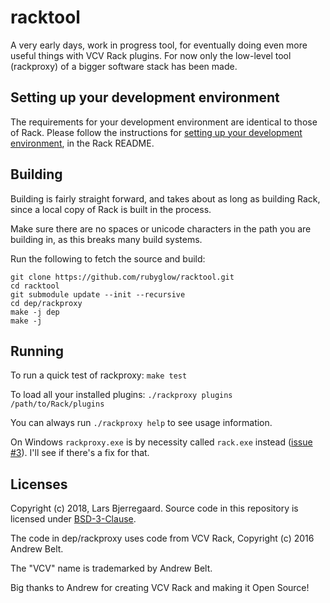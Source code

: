 # racktool

A very early days, work in progress tool, for eventually doing even more useful things with VCV Rack plugins. For now only the low-level tool (rackproxy) of a bigger software stack has been made.

## Setting up your development environment

The requirements for your development environment are identical to those of Rack. Please follow the instructions for [setting up your development environment](https://github.com/VCVRack/Rack/blob/v0.6.1/README.md#setting-up-your-development-environment), in the Rack README.

## Building

Building is fairly straight forward, and takes about as long as building Rack, since a local copy of Rack is built in the process.

Make sure there are no spaces or unicode characters in the path you are building in, as this breaks many build systems.

Run the following to fetch the source and build:

```
git clone https://github.com/rubyglow/racktool.git
cd racktool
git submodule update --init --recursive
cd dep/rackproxy
make -j dep
make -j
```

## Running

To run a quick test of rackproxy: `make test`

To load all your installed plugins: `./rackproxy plugins /path/to/Rack/plugins`

You can always run `./rackproxy help` to see usage information.

On Windows `rackproxy.exe` is by necessity called `rack.exe` instead ([issue #3](/rubyglow/racktool/issues/3)). I'll see if there's a fix for that.

## Licenses

Copyright (c) 2018, Lars Bjerregaard.
Source code in this repository is licensed under [BSD-3-Clause](LICENSE).

The code in dep/rackproxy uses code from VCV Rack, Copyright (c) 2016 Andrew Belt.

The "VCV" name is trademarked by Andrew Belt.

Big thanks to Andrew for creating VCV Rack and making it Open Source!